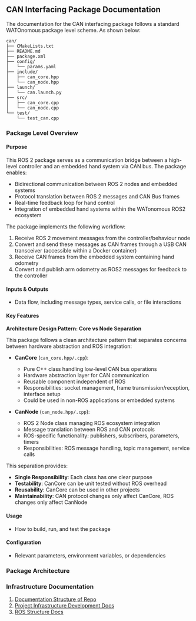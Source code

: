## CAN Interfacing Package Documentation

The documentation for the CAN interfacing package follows a standard WATOnomous package level scheme. As shown below:
```
can/
├── CMakeLists.txt
├── README.md
├── package.xml
├── config/
│   └── params.yaml
├── include/
│   ├── can_core.hpp
│   └── can_node.hpp
├── launch/
│   └── can.launch.py
├── src/
│   ├── can_core.cpp
│   └── can_node.cpp
└── test/
    └── test_can.cpp
```

### Package Level Overview

#### Purpose
This ROS 2 package serves as a communication bridge between a high-level controller and an embedded hand system via CAN bus. The package enables:
- Bidirectional communication between ROS 2 nodes and embedded systems
- Protocol translation between ROS 2 messages and CAN Bus frames
- Real-time feedback loop for hand control 
- Integration of embedded hand systems within the WATonomous ROS2 ecosystem

The package implements the following workflow:
1. Receive ROS 2 movement messages from the controller/behaviour node
2. Convert and send these messages as CAN frames through a USB CAN transceiver (accessible within a Docker container)
3. Receive CAN frames from the embedded system containing hand odometry
4. Convert and publish arm odometry as ROS2 messages for feedback to the controller

#### Inputs & Outputs
- Data flow, including message types, service calls, or file interactions

#### Key Features

**Architecture Design Pattern: Core vs Node Separation**

This package follows a clean architecture pattern that separates concerns between hardware abstraction and ROS integration:

- **CanCore** (`can_core.hpp/.cpp`): 
  - Pure C++ class handling low-level CAN bus operations
  - Hardware abstraction layer for CAN communication
  - Reusable component independent of ROS 
  - Responsibilities: socket management, frame transmission/reception, interface setup
  - Could be used in non-ROS applications or embedded systems

- **CanNode** (`can_node.hpp/.cpp`):
  - ROS 2 Node class managing ROS ecosystem integration
  - Message translation between ROS and CAN protocols
  - ROS-specific functionality: publishers, subscribers, parameters, timers
  - Responsibilities: ROS message handling, topic management, service calls

This separation provides:
- **Single Responsibility**: Each class has one clear purpose
- **Testability**: CanCore can be unit tested without ROS overhead  
- **Reusability**: CanCore can be used in other projects
- **Maintainability**: CAN protocol changes only affect CanCore, ROS changes only affect CanNode

#### Usage
- How to build, run, and test the package

#### Configuration
- Relevant parameters, environment variables, or dependencies

### Package Architecture
<!-- TODO: Create the architecture diagram of how messages are transmitted and received -->

### Infrastructure Documentation
1. [Documentation Structure of Repo](docs/README.md) 
2. [Project Infrastructure Development Docs](https://github.com/WATonomous/wato_monorepo/tree/main/docs/dev/)
3. [ROS Structure Docs](src/samples/README.md)